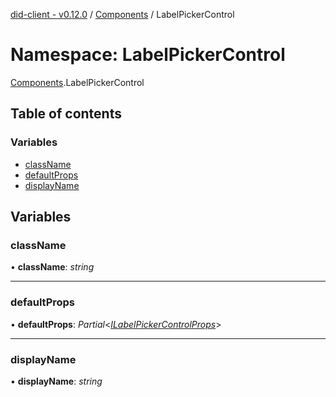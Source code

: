 [did-client - v0.12.0](../README.md) / [Components](components.md) / LabelPickerControl

# Namespace: LabelPickerControl

[Components](components.md).LabelPickerControl

## Table of contents

### Variables

- [className](components.labelpickercontrol.md#classname)
- [defaultProps](components.labelpickercontrol.md#defaultprops)
- [displayName](components.labelpickercontrol.md#displayname)

## Variables

### className

• **className**: *string*

___

### defaultProps

• **defaultProps**: *Partial*<[*ILabelPickerControlProps*](../interfaces/components.ilabelpickercontrolprops.md)\>

___

### displayName

• **displayName**: *string*
